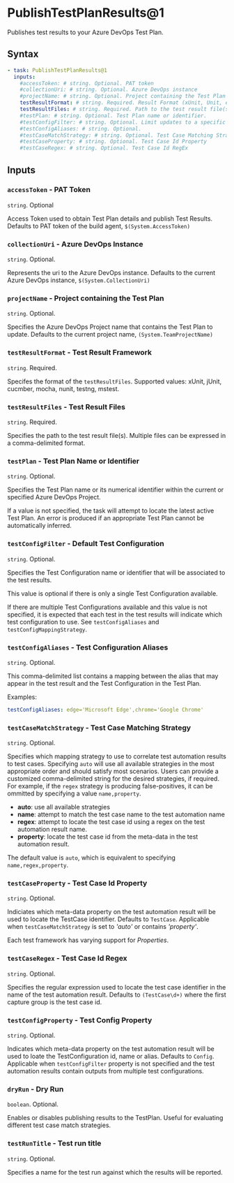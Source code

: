 # PublishTestPlanResults@1

Publishes test results to your Azure DevOps Test Plan.

## Syntax

```yaml
- task: PublishTestPlanResults@1
  inputs:
    #accessToken: # string. Optional. PAT token
    #collectionUri: # string. Optional. Azure DevOps instance
    #projectName: # string. Optional. Project containing the Test Plan
    testResultFormat: # string. Required. Result Format (xUnit, Unit, etc)
    testResultFiles: # string. Required. Path to the test result file(s)
    #testPlan: # string. Optional. Test Plan name or identifier.
    #testConfigFilter: # string. Optional. Limit updates to a specific Test Configuration.
    #testConfigAliases: # string. Optional.
    #testCaseMatchStrategy: # string. Optional. Test Case Matching Strategy
    #testCaseProperty: # string. Optional. Test Case Id Property
    #testCaseRegex: # string. Optional. Test Case Id RegEx
```

## Inputs

### `accessToken` - PAT Token

`string`. Optional

Access Token used to obtain Test Plan details and publish Test Results. Defaults to PAT token of the build agent, `$(System.AccessToken)`

### `collectionUri` - Azure DevOps Instance

`string`. Optional.

Represents the uri to the Azure DevOps instance. Defaults to the current Azure DevOps instance, `$(System.CollectionUri)`

### `projectName` - Project containing the Test Plan

`string`. Optional.

Specifies the Azure DevOps Project name that contains the Test Plan to update. Defaults to the current project name, `(System.TeamProjectName)`

### `testResultFormat` - Test Result Framework

`string`. Required.

Specifes the format of the `testResultFiles`. Supported values: xUnit, jUnit, cucmber, mocha, nunit, testng, mstest.

### `testResultFiles` - Test Result Files

`string`. Required.

Specifies the path to the test result file(s). Multiple files can be expressed in a comma-delimited format.

### `testPlan` - Test Plan Name or Identifier

`string`. Optional.

Specifies the Test Plan name or its numerical identifier within the current or specified Azure DevOps Project.

If a value is not specified, the task will attempt to locate the latest active Test Plan. An error is produced if an appropriate Test Plan cannot be automatically inferred.

### `testConfigFilter` - Default Test Configuration

`string`. Optional.

Specifies the Test Configuration name or identifier that will be associated to the test results.

This value is optional if there is only a single Test Configuration available.

If there are multiple Test Configurations available and this value is not specified, it is expected that each test in the test results will indicate which test configuration to use. See `testConfigAliases` and `testConfigMappingStrategy`.

### `testConfigAliases` - Test Configuration Aliases

`string`. Optional.

This comma-delimited list contains a mapping between the alias that may appear in the test result and the Test Configuration in the Test Plan.

Examples:

```yaml
testConfigAliases: edge='Microsoft Edge',chrome='Google Chrome'
```

### `testCaseMatchStrategy` - Test Case Matching Strategy

`string`. Optional.

Specifies which mapping strategy to use to correlate test automation results to test cases. Specifying `auto` will use all available strategies in the most appropriate order and should satisfy most scenarios. Users can provide a customized comma-delimited string for the desired strategies, if required. For example, if the `regex` strategy is producing false-positives, it can be ommitted by specifying a value `name,property`.

- **auto**: use all available strategies
- **name**: attempt to match the test case name to the test automation name
- **regex**: attempt to locate the test case id using a regex on the test automation result name.
- **property**: locate the test case id from the meta-data in the test automation result.

The default value is `auto`, which is equivalent to specifying `name,regex,property`.

### `testCaseProperty` - Test Case Id Property

`string`. Optional.

Indiciates which meta-data property on the test automation result will be used to locate the TestCase identifier. Defaults to `TestCase`.  Applicable when `testCaseMatchStrategy` is set to _'auto'_ or contains _'property'_.

Each test framework has varying support for _Properties_.

### `testCaseRegex` - Test Case Id Regex

`string`. Optional.

Specifies the regular expression used to locate the test case identifier in the name of the test automation result. Defaults to `(TestCase\d+)` where the first capture group is the test case id.

### `testConfigProperty` - Test Config Property

`string`. Optional.

Indicates which meta-data property on the test automation result will be used to loate the TestConfiguration id, name or alias. Defaults to `Config`. Applicable when `testConfigFilter` property is not specified and the test automation results contain outputs from multiple test configurations.

### `dryRun` - Dry Run

`boolean`. Optional.

Enables or disables publishing results to the TestPlan. Useful for evaluating different test case match strategies.

### `testRunTitle` - Test run title

`string`. Optional.

Specifies a name for the test run against which the results will be reported.
